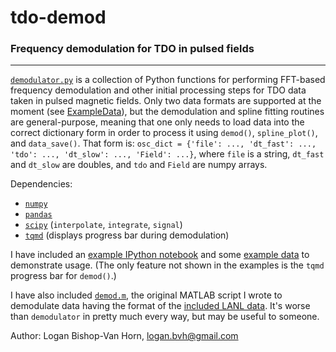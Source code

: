 # tdo-demod
### Frequency demodulation for TDO in pulsed fields
-------------------------
[`demodulator.py`](./demodulator.py) is a collection of Python functions for performing FFT-based frequency demodulation and other initial processing steps for TDO data taken in pulsed magnetic fields. Only two data formats are supported at the moment (see [ExampleData](./ExampleData/)), but the demodulation and spline fitting routines are general-purpose, meaning that one only needs to load data into the correct dictionary form in order to process it using `demod()`, `spline_plot()`, and `data_save()`. That form is:
`osc_dict = {'file': ..., 'dt_fast': ..., 'tdo': ..., 'dt_slow': ..., 'Field': ...}`, where `file` is a string, `dt_fast` and `dt_slow` are doubles, and `tdo` and `Field` are numpy arrays.

Dependencies:
- [`numpy`](http://www.numpy.org)
- [`pandas`](http://pandas.pydata.org)
- [`scipy`](https://www.scipy.org) (`interpolate`, `integrate`, `signal`)
- [`tqmd`](https://pypi.python.org/pypi/tqdm) (displays progress bar during demodulation)

I have included an [example IPython notebook](./Demod_Example.ipynb) and some [example data](./ExampleData/) to demonstrate usage. (The only feature not shown in the examples is the `tqmd` progress bar for `demod()`.)

I have also included [`demod.m`](./demod.m), the original MATLAB script I wrote to demodulate data having the format of the [included LANL data](./ExampleData/LANL_example.txt). It's worse than `demodulator` in pretty much every way, but may be useful to someone.

Author: Logan Bishop-Van Horn, logan.bvh@gmail.com
